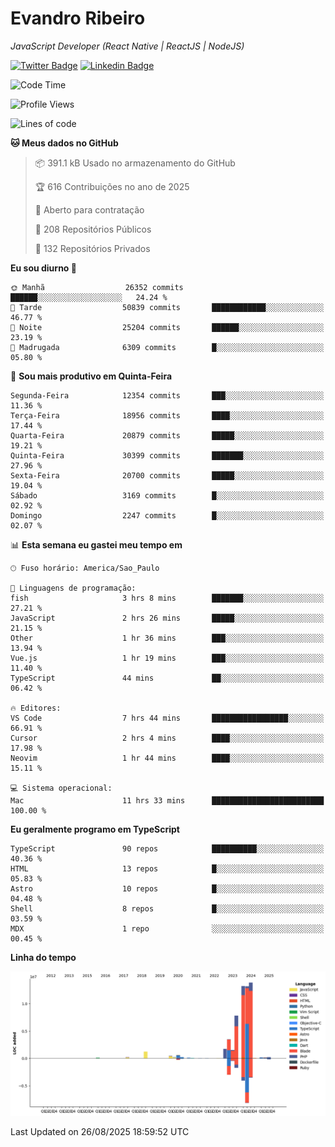 # Evandro **Ribeiro**

*JavaScript Developer (React Native | ReactJS | NodeJS)*

[![Twitter Badge](https://img.shields.io/badge/-@ribeiroevandro-201B2D?style=flat-square&labelColor=201B2D&logo=twitter&logoColor=white&link=https://twitter.com/ribeiroevandro)](https://twitter.com/ribeiroevandro) 
[![Linkedin Badge](https://img.shields.io/badge/-Evandro%20Ribeiro-201B2D?style=flat-square&logo=Linkedin&logoColor=white&link=https://www.linkedin.com/in/ribeiroevandro)](https://www.linkedin.com/in/ribeiroevandro) 


<!--START_SECTION:waka-->
![Code Time](http://img.shields.io/badge/Code%20Time-4%2C628%20hrs%2016%20mins-blue)

![Profile Views](http://img.shields.io/badge/Visualizac%C3%B5es%20do%20perfil-3-blue)

![Lines of code](https://img.shields.io/badge/Desde%20o%20Hello%20World%20eu%20escrevi-58.6%20million%20linhas%20de%20c%C3%B3digo-blue)

**🐱 Meus dados no GitHub** 

> 📦 391.1 kB Usado no armazenamento do GitHub 
 > 
> 🏆 616 Contribuições no ano de 2025
 > 
> 💼 Aberto para contratação
 > 
> 📜 208 Repositórios Públicos 
 > 
> 🔑 132 Repositórios Privados 
 > 
**Eu sou diurno 🐤** 

```text
🌞 Manhã                  26352 commits       ██████░░░░░░░░░░░░░░░░░░░   24.24 % 
🌆 Tarde                  50839 commits       ████████████░░░░░░░░░░░░░   46.77 % 
🌃 Noite                  25204 commits       ██████░░░░░░░░░░░░░░░░░░░   23.19 % 
🌙 Madrugada              6309 commits        █░░░░░░░░░░░░░░░░░░░░░░░░   05.80 % 
```
📅 **Sou mais produtivo em Quinta-Feira** 

```text
Segunda-Feira            12354 commits       ███░░░░░░░░░░░░░░░░░░░░░░   11.36 % 
Terça-Feira              18956 commits       ████░░░░░░░░░░░░░░░░░░░░░   17.44 % 
Quarta-Feira             20879 commits       █████░░░░░░░░░░░░░░░░░░░░   19.21 % 
Quinta-Feira             30399 commits       ███████░░░░░░░░░░░░░░░░░░   27.96 % 
Sexta-Feira              20700 commits       █████░░░░░░░░░░░░░░░░░░░░   19.04 % 
Sábado                   3169 commits        █░░░░░░░░░░░░░░░░░░░░░░░░   02.92 % 
Domingo                  2247 commits        █░░░░░░░░░░░░░░░░░░░░░░░░   02.07 % 
```


📊 **Esta semana eu gastei meu tempo em** 

```text
🕑︎ Fuso horário: America/Sao_Paulo

💬 Linguagens de programação: 
fish                     3 hrs 8 mins        ███████░░░░░░░░░░░░░░░░░░   27.21 % 
JavaScript               2 hrs 26 mins       █████░░░░░░░░░░░░░░░░░░░░   21.15 % 
Other                    1 hr 36 mins        ███░░░░░░░░░░░░░░░░░░░░░░   13.94 % 
Vue.js                   1 hr 19 mins        ███░░░░░░░░░░░░░░░░░░░░░░   11.40 % 
TypeScript               44 mins             ██░░░░░░░░░░░░░░░░░░░░░░░   06.42 % 

🔥 Editores: 
VS Code                  7 hrs 44 mins       █████████████████░░░░░░░░   66.91 % 
Cursor                   2 hrs 4 mins        ████░░░░░░░░░░░░░░░░░░░░░   17.98 % 
Neovim                   1 hr 44 mins        ████░░░░░░░░░░░░░░░░░░░░░   15.11 % 

💻 Sistema operacional: 
Mac                      11 hrs 33 mins      █████████████████████████   100.00 % 
```

**Eu geralmente programo em TypeScript** 

```text
TypeScript               90 repos            ██████████░░░░░░░░░░░░░░░   40.36 % 
HTML                     13 repos            █░░░░░░░░░░░░░░░░░░░░░░░░   05.83 % 
Astro                    10 repos            █░░░░░░░░░░░░░░░░░░░░░░░░   04.48 % 
Shell                    8 repos             █░░░░░░░░░░░░░░░░░░░░░░░░   03.59 % 
MDX                      1 repo              ░░░░░░░░░░░░░░░░░░░░░░░░░   00.45 % 
```



**Linha do tempo**

![Lines of Code chart](https://raw.githubusercontent.com/ribeiroevandro/ribeiroevandro/main/assets/bar_graph.png)


 Last Updated on 26/08/2025 18:59:52 UTC
<!--END_SECTION:waka-->
